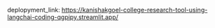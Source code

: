 deplopyment_link:  https://kanishakgoel-college-research-tool-using-langchai-coding-qgpipy.streamlit.app/
